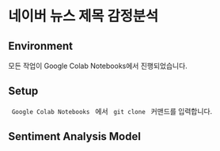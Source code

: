 # 네이버 뉴스 제목 감정분석

## Environment
모든 작업이 Google Colab Notebooks에서 진행되었습니다.

## Setup
<code> Google Colab Notebooks </code> 에서 <code> git clone </code> 커맨드를 입력합니다.


## Sentiment Analysis Model

